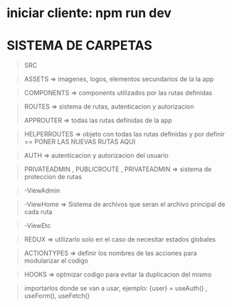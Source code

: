 # iniciar cliente: npm run dev
# SISTEMA DE CARPETAS
>SRC

 > ASSETS => imagenes, logos, elementos secundarios de la la app
 
 > COMPONENTS => components utilizados por las rutas definidas
 
 > ROUTES => sistema de rutas, autenticacion y autorizacion
 >
  >APPROUTER => todas las rutas definidas de la app
  
  >HELPERROUTES => objeto con todas las rutas definidas y por definir == PONER LAS NUEVAS RUTAS AQUI
  
  > AUTH => autenticacion y autorizacion del usuario
  
  > PRIVATEADMIN , PUBLICROUTE , PRIVATEADMIN => sistema de proteccion de rutas

  >-ViewAdmin

  >-ViewHome  => Sistema de archivos que seran el archivo principal de cada ruta

  >-ViewEtc
  
 > REDUX => utilizarlo solo en el caso de necesitar estados globales
 
  >ACTIONTYPES => definir los nombres de las acciones para modularizar el codigo
  
 > HOOKS => optmizar codigo para evitar la duplicacion del mismo
 
 > importarlos donde se van a usar, ejemplo: {user} = useAuth() , useForm(), useFetch()


 
